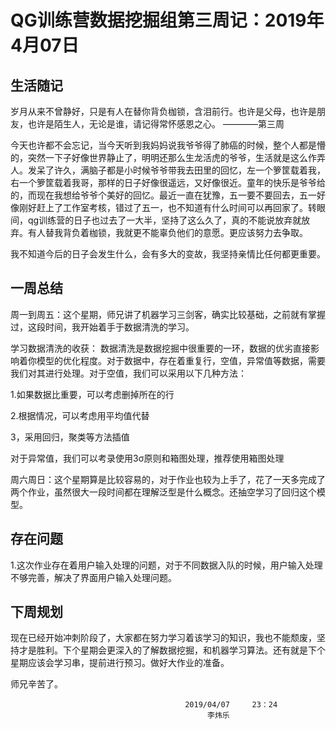 # QG训练营数据挖掘组第三周记：2019年4月07日

## 生活随记
​       岁月从来不曾静好，只是有人在替你背负枷锁，含泪前行。也许是父母，也许是朋友，也许是陌生人，无论是谁，请记得常怀感恩之心。                                                                                        					                                                                              ————第三周                                                                                           

​      今天也许都不会忘记，当今天听到我妈妈说我爷爷得了肺癌的时候，整个人都是懵的，突然一下子好像世界静止了，明明还那么生龙活虎的爷爷，生活就是这么作弄人。发呆了许久，满脑子都是小时候爷爷带我去田里的回忆，左一个箩筐载着我，右一个箩筐载着我哥，那样的日子好像很遥远，又好像很近。童年的快乐是爷爷给的，而现在我想给爷爷个美好的回忆。最近一直在犹豫，五一要不要回去，五一好像刚好赶上了工作室考核，错过了五一，也不知道有什么时间可以再回家了。转眼间，qg训练营的日子也过去了一大半，坚持了这么久了，真的不能说放弃就放弃。有人替我背负着枷锁，我就更不能辜负他们的意愿。更应该努力去争取。

   我不知道今后的日子会发生什么，会有多大的变故，我坚持亲情比任何都更重要。    




## 一周总结

​       周一到周五：这个星期，师兄讲了机器学习三剑客，确实比较基础，之前就有掌握过，这段时间，我开始着手于数据清洗的学习。

学习数据清洗的收获：
	数据清洗是数据挖掘中很重要的一环，数据的优劣直接影响着你模型的优化程度。对于数据中，存在着重复行，空值，异常值等数据，需要我们对其进行处理。对于空值，我们可以采用以下几种方法：

1.如果数据比重要，可以考虑删掉所在的行

2.根据情况，可以考虑用平均值代替

3，采用回归，聚类等方法插值

对于异常值，我们可以考录使用3σ原则和箱图处理，推荐使用箱图处理

周六周日：这个星期算是比较容易的，对于作业也较为上手了，花了一天多完成了两个作业，虽然很大一段时间都在理解泛型是什么概念。还抽空学习了回归这个模型。 


## 存在问题
1.这次作业存在着用户输入处理的问题，对于不同数据入队的时候，用户输入处理不够完善，解决了界面用户输入处理问题。




## 下周规划
现在已经开始冲刺阶段了，大家都在努力学习着该学习的知识，我也不能颓废，坚持才是胜利。下个星期会更深入的了解数据挖掘，和机器学习算法。还有就是下个星期应该会学习串，提前进行预习。做好大作业的准备。


 师兄辛苦了。

                                           2019/04/07     23：24
                                                李炜乐
